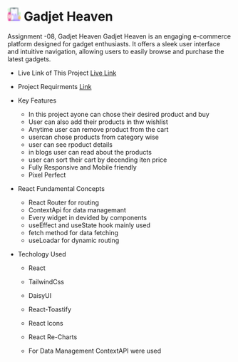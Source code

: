 # <img width="30px" src="/src/assets/logo.png"/> Gadjet Heaven

Assignment -08, Gadjet Heaven
Gadjet Heaven is an engaging e-commerce platform designed for gadget enthusiasts. It offers a sleek user interface and intuitive navigation, allowing users to easily browse and purchase the latest gadgets.


- Live Link of This Project [Live Link](https://gadjet-heaven.netlify.app/)

- Project Requirments [Link](https://drive.google.com/file/d/1TkbE2KCH-wHNydT1lIp6yJrjDFYg9EXe/view?usp=sharing)   

- Key Features

  - In this project ayone can chose their desired product and buy
  - User can also add their products in thw wishlist
  - Anytime user can remove product from the cart
  - usercan chose products from category wise
  - user can see rpoduct details 
  - in blogs user can read about the products
  - user can sort their cart by decending iten price
  - Fully Responsive and Mobile friendly 
  - Pixel Perfect

- React Fundamental Concepts 

  - React Router for routing 
  - ContextApi for data managemant
  - Every widget in devided by components 
  - useEffect and useState hook mainly used
  - fetch method for data fetching
  - useLoadar for dynamic routing

- Techology Used 

  - React
  - TailwindCss
  - DaisyUI
  - React-Toastify
  - React Icons
  - React Re-Charts

  - For Data Management ContextAPI were used